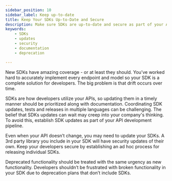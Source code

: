 ```yaml
---
sidebar_position: 10
sidebar_label: Keep up-to-date
title: Keep Your SDKs Up-to-Date and Secure
description: Make sure SDKs are up-to-date and secure as part of your API development pipeline. Include 3rd party library security updates, timely SDK releases, and deprecated functionality in your strategy. Keep developers happy and safe by staying on top of your SDKs.
keywords:
    - SDKs
    - updates
    - security
    - documentation
    - deprecation

---
```


New SDKs have amazing coverage - or at least they should. You’ve worked hard to accurately implement every endpoint and model so your SDK is a complete solution for developers. The big problem is that drift occurs over time.

SDKs are how developers utilize your APIs, so updating them in a timely manner should be prioritized along with documentation. Coordinating SDK updates, tests and releases in multiple languages can be challenging. The belief that SDKs updates can wait may creep into your company's thinking. To avoid this, establish SDK updates as part of your API development pipeline.

Even when your API doesn’t change, you may need to update your SDKs. A 3rd party library you include in your SDK will have security updates of their own. Keep your developers secure by establishing an ad hoc process for releasing individual SDKs.

Deprecated functionality should be treated with the same urgency as new functionality. Developers shouldn’t be frustrated with broken functionality in your SDK due to deprecation plans that don’t include SDKs.

